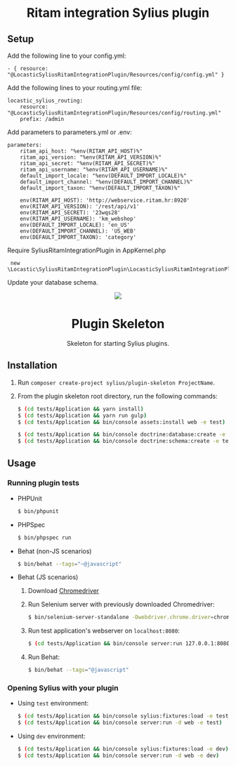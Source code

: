 
<h1 align="center">Ritam integration Sylius plugin</h1>

## Setup

Add the following line to your config.yml:

    
    - { resource: "@LocasticSyliusRitamIntegrationPlugin/Resources/config/config.yml" }
 
Add the following lines to your routing.yml file:
    
    locastic_sylius_routing:
        resource: "@LocasticSyliusRitamIntegrationPlugin/Resources/config/routing.yml"
        prefix: /admin

Add parameters to parameters.yml or .env:
    
    parameters:
        ritam_api_host: "%env(RITAM_API_HOST)%"
        ritam_api_version: "%env(RITAM_API_VERSION)%"
        ritam_api_secret: "%env(RITAM_API_SECRET)%"
        ritam_api_username: "%env(RITAM_API_USERNAME)%"
        default_import_locale: "%env(DEFAULT_IMPORT_LOCALE)%"
        default_import_channel: "%env(DEFAULT_IMPORT_CHANNEL)%"
        default_import_taxon: "%env(DEFAULT_IMPORT_TAXON)%"
    
        env(RITAM_API_HOST): 'http://webservice.ritam.hr:8920'
        env(RITAM_API_VERSION): '/rest/api/v1'
        env(RITAM_API_SECRET): '23wqs28'
        env(RITAM_API_USERNAME): 'km_webshop'
        env(DEFAULT_IMPORT_LOCALE): 'en_US'
        env(DEFAULT_IMPORT_CHANNEL): 'US_WEB'
        env(DEFAULT_IMPORT_TAXON): 'category'

    
Require SyliusRitamIntegrationPlugin in AppKernel.php
    
     new \Locastic\SyliusRitamIntegrationPlugin\LocasticSyliusRitamIntegrationPlugin(),

Update your database schema.



<p align="center">
    <a href="https://sylius.com" target="_blank">
        <img src="https://demo.sylius.com/assets/shop/img/logo.png" />
    </a>
</p>


<h1 align="center">Plugin Skeleton</h1>

<p align="center">Skeleton for starting Sylius plugins.</p>

## Installation

1. Run `composer create-project sylius/plugin-skeleton ProjectName`.

2. From the plugin skeleton root directory, run the following commands:

    ```bash
    $ (cd tests/Application && yarn install)
    $ (cd tests/Application && yarn run gulp)
    $ (cd tests/Application && bin/console assets:install web -e test)
    
    $ (cd tests/Application && bin/console doctrine:database:create -e test)
    $ (cd tests/Application && bin/console doctrine:schema:create -e test)
    ```

## Usage

### Running plugin tests

  - PHPUnit

    ```bash
    $ bin/phpunit
    ```

  - PHPSpec

    ```bash
    $ bin/phpspec run
    ```

  - Behat (non-JS scenarios)

    ```bash
    $ bin/behat --tags="~@javascript"
    ```

  - Behat (JS scenarios)
 
    1. Download [Chromedriver](https://sites.google.com/a/chromium.org/chromedriver/)
    
    2. Run Selenium server with previously downloaded Chromedriver:
    
        ```bash
        $ bin/selenium-server-standalone -Dwebdriver.chrome.driver=chromedriver
        ```
    3. Run test application's webserver on `localhost:8080`:
    
        ```bash
        $ (cd tests/Application && bin/console server:run 127.0.0.1:8080 -d web -e test)
        ```
    
    4. Run Behat:
    
        ```bash
        $ bin/behat --tags="@javascript"
        ```

### Opening Sylius with your plugin

- Using `test` environment:

    ```bash
    $ (cd tests/Application && bin/console sylius:fixtures:load -e test)
    $ (cd tests/Application && bin/console server:run -d web -e test)
    ```
    
- Using `dev` environment:

    ```bash
    $ (cd tests/Application && bin/console sylius:fixtures:load -e dev)
    $ (cd tests/Application && bin/console server:run -d web -e dev)
    ```
